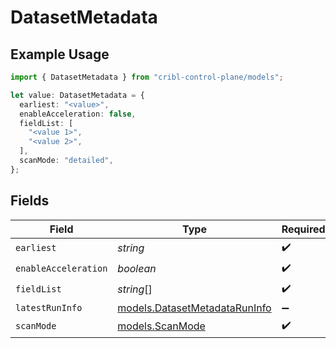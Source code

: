 # DatasetMetadata

## Example Usage

```typescript
import { DatasetMetadata } from "cribl-control-plane/models";

let value: DatasetMetadata = {
  earliest: "<value>",
  enableAcceleration: false,
  fieldList: [
    "<value 1>",
    "<value 2>",
  ],
  scanMode: "detailed",
};
```

## Fields

| Field                                                                | Type                                                                 | Required                                                             | Description                                                          |
| -------------------------------------------------------------------- | -------------------------------------------------------------------- | -------------------------------------------------------------------- | -------------------------------------------------------------------- |
| `earliest`                                                           | *string*                                                             | :heavy_check_mark:                                                   | N/A                                                                  |
| `enableAcceleration`                                                 | *boolean*                                                            | :heavy_check_mark:                                                   | N/A                                                                  |
| `fieldList`                                                          | *string*[]                                                           | :heavy_check_mark:                                                   | N/A                                                                  |
| `latestRunInfo`                                                      | [models.DatasetMetadataRunInfo](../models/datasetmetadataruninfo.md) | :heavy_minus_sign:                                                   | N/A                                                                  |
| `scanMode`                                                           | [models.ScanMode](../models/scanmode.md)                             | :heavy_check_mark:                                                   | N/A                                                                  |